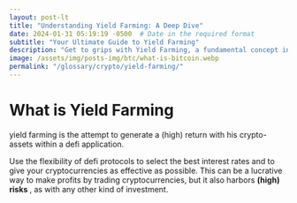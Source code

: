```yaml
---
layout: post-lt
title: "Understanding Yield Farming: A Deep Dive"
date: 2024-01-31 05:19:19 -0500  # Date in the required format
subtitle: "Your Ultimate Guide to Yield Farming"
description: "Get to grips with Yield Farming, a fundamental concept in cryptocurrency that shapes the way we understand digital transactions and security."
image: /assets/img/posts-img/btc/what-is-bitcoin.webp
permalink: "/glossary/crypto/yield-farming/"
---
```

<h1>What is Yield Farming</h1>
<p> yield farming is the attempt to generate a (high) return with his crypto-assets within a defi application. </p> <p> Use the flexibility of defi protocols to select the best interest rates and to give your cryptocurrencies as effective as possible. This can be a lucrative way to make profits by trading cryptocurrencies, but it also harbors <strong> (high) risks </strong>, as with any other kind of investment. </p>
